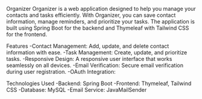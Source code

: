 Organizer
Organizer is a web application designed to help you manage your contacts and tasks efficiently. With Organizer, you can save contact information, manage reminders, and prioritize your tasks. The application is built using Spring Boot for the backend and Thymeleaf with Tailwind CSS for the frontend.

Features
-Contact Management: Add, update, and delete contact information with ease.
-Task Management: Create, update, and prioritize tasks.
-Responsive Design: A responsive user interface that works seamlessly on all devices.
-Email Verification: Secure email verification during user registration.
-OAuth Integration:

Technologies Used
-Backend: Spring Boot
-Frontend: Thymeleaf, Tailwind CSS
-Database: MySQL
-Email Service: JavaMailSender
